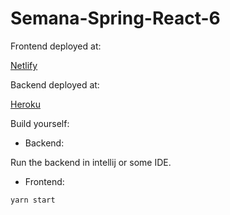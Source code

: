 # Semana-Spring-React-6

Frontend deployed at:

[Netlify](https://mattnicee7-dsmovie.netlify.app/)

Backend deployed at:

[Heroku](https://mattnicee7-dsmovie.herokuapp.com/)

Build yourself:

- Backend:

Run the backend in intellij or some IDE.

- Frontend:

```
yarn start
```
